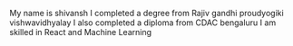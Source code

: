 My name is shivansh 
I completed a degree from Rajiv gandhi proudyogiki vishwavidhyalay
I also completed a diploma from CDAC bengaluru
I am skilled in React and Machine Learning
